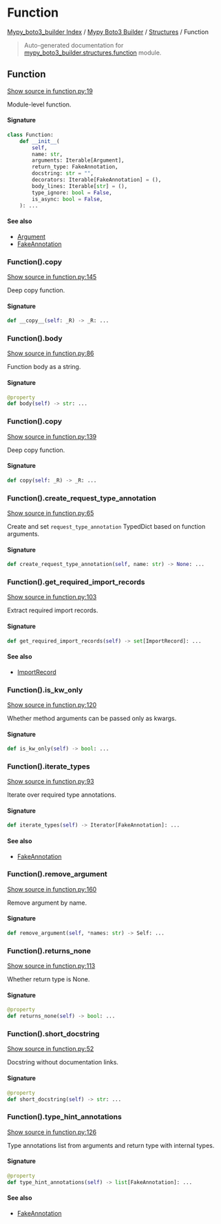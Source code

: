 # Function

[Mypy_boto3_builder Index](../../README.md#mypy_boto3_builder-index) / [Mypy Boto3 Builder](../index.md#mypy-boto3-builder) / [Structures](./index.md#structures) / Function

> Auto-generated documentation for [mypy_boto3_builder.structures.function](https://github.com/youtype/mypy_boto3_builder/blob/main/mypy_boto3_builder/structures/function.py) module.

## Function

[Show source in function.py:19](https://github.com/youtype/mypy_boto3_builder/blob/main/mypy_boto3_builder/structures/function.py#L19)

Module-level function.

#### Signature

```python
class Function:
    def __init__(
        self,
        name: str,
        arguments: Iterable[Argument],
        return_type: FakeAnnotation,
        docstring: str = "",
        decorators: Iterable[FakeAnnotation] = (),
        body_lines: Iterable[str] = (),
        type_ignore: bool = False,
        is_async: bool = False,
    ): ...
```

#### See also

- [Argument](./argument.md#argument)
- [FakeAnnotation](../type_annotations/fake_annotation.md#fakeannotation)

### Function().__copy__

[Show source in function.py:145](https://github.com/youtype/mypy_boto3_builder/blob/main/mypy_boto3_builder/structures/function.py#L145)

Deep copy function.

#### Signature

```python
def __copy__(self: _R) -> _R: ...
```

### Function().body

[Show source in function.py:86](https://github.com/youtype/mypy_boto3_builder/blob/main/mypy_boto3_builder/structures/function.py#L86)

Function body as a string.

#### Signature

```python
@property
def body(self) -> str: ...
```

### Function().copy

[Show source in function.py:139](https://github.com/youtype/mypy_boto3_builder/blob/main/mypy_boto3_builder/structures/function.py#L139)

Deep copy function.

#### Signature

```python
def copy(self: _R) -> _R: ...
```

### Function().create_request_type_annotation

[Show source in function.py:65](https://github.com/youtype/mypy_boto3_builder/blob/main/mypy_boto3_builder/structures/function.py#L65)

Create and set `request_type_annotation` TypedDict based on function arguments.

#### Signature

```python
def create_request_type_annotation(self, name: str) -> None: ...
```

### Function().get_required_import_records

[Show source in function.py:103](https://github.com/youtype/mypy_boto3_builder/blob/main/mypy_boto3_builder/structures/function.py#L103)

Extract required import records.

#### Signature

```python
def get_required_import_records(self) -> set[ImportRecord]: ...
```

#### See also

- [ImportRecord](../import_helpers/import_record.md#importrecord)

### Function().is_kw_only

[Show source in function.py:120](https://github.com/youtype/mypy_boto3_builder/blob/main/mypy_boto3_builder/structures/function.py#L120)

Whether method arguments can be passed only as kwargs.

#### Signature

```python
def is_kw_only(self) -> bool: ...
```

### Function().iterate_types

[Show source in function.py:93](https://github.com/youtype/mypy_boto3_builder/blob/main/mypy_boto3_builder/structures/function.py#L93)

Iterate over required type annotations.

#### Signature

```python
def iterate_types(self) -> Iterator[FakeAnnotation]: ...
```

#### See also

- [FakeAnnotation](../type_annotations/fake_annotation.md#fakeannotation)

### Function().remove_argument

[Show source in function.py:160](https://github.com/youtype/mypy_boto3_builder/blob/main/mypy_boto3_builder/structures/function.py#L160)

Remove argument by name.

#### Signature

```python
def remove_argument(self, *names: str) -> Self: ...
```

### Function().returns_none

[Show source in function.py:113](https://github.com/youtype/mypy_boto3_builder/blob/main/mypy_boto3_builder/structures/function.py#L113)

Whether return type is None.

#### Signature

```python
@property
def returns_none(self) -> bool: ...
```

### Function().short_docstring

[Show source in function.py:52](https://github.com/youtype/mypy_boto3_builder/blob/main/mypy_boto3_builder/structures/function.py#L52)

Docstring without documentation links.

#### Signature

```python
@property
def short_docstring(self) -> str: ...
```

### Function().type_hint_annotations

[Show source in function.py:126](https://github.com/youtype/mypy_boto3_builder/blob/main/mypy_boto3_builder/structures/function.py#L126)

Type annotations list from arguments and return type with internal types.

#### Signature

```python
@property
def type_hint_annotations(self) -> list[FakeAnnotation]: ...
```

#### See also

- [FakeAnnotation](../type_annotations/fake_annotation.md#fakeannotation)
